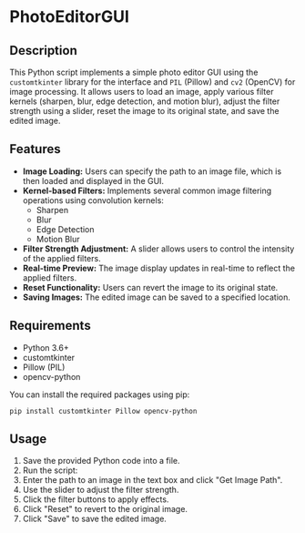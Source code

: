 # PhotoEditorGUI

## Description

This Python script implements a simple photo editor GUI using the `customtkinter` library for the interface and `PIL` (Pillow) and `cv2` (OpenCV) for image processing. It allows users to load an image, apply various filter kernels (sharpen, blur, edge detection, and motion blur), adjust the filter strength using a slider, reset the image to its original state, and save the edited image.

## Features

-   **Image Loading:** Users can specify the path to an image file, which is then loaded and displayed in the GUI.
-   **Kernel-based Filters:** Implements several common image filtering operations using convolution kernels:
    -   Sharpen
    -   Blur
    -   Edge Detection
    -   Motion Blur
-   **Filter Strength Adjustment:** A slider allows users to control the intensity of the applied filters.
-   **Real-time Preview:** The image display updates in real-time to reflect the applied filters.
-   **Reset Functionality:** Users can revert the image to its original state.
-   **Saving Images:** The edited image can be saved to a specified location.

## Requirements

-   Python 3.6+
-   customtkinter
-   Pillow (PIL)
-   opencv-python

You can install the required packages using pip:

```
pip install customtkinter Pillow opencv-python
```

## Usage

1.  Save the provided Python code into a file.
2.  Run the script:
3.  Enter the path to an image in the text box and click "Get Image Path".
4.  Use the slider to adjust the filter strength.
5.  Click the filter buttons to apply effects.
6.  Click "Reset" to revert to the original image.
7.  Click "Save" to save the edited image.

